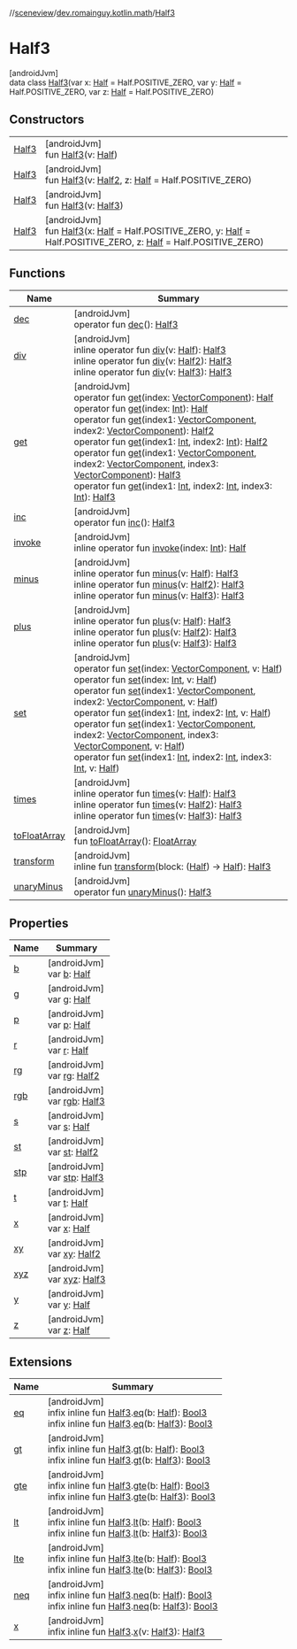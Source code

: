 //[sceneview](../../../index.md)/[dev.romainguy.kotlin.math](../index.md)/[Half3](index.md)

# Half3

[androidJvm]\
data class [Half3](index.md)(var x: [Half](../-half/index.md) = Half.POSITIVE_ZERO, var y: [Half](../-half/index.md) = Half.POSITIVE_ZERO, var z: [Half](../-half/index.md) = Half.POSITIVE_ZERO)

## Constructors

| | |
|---|---|
| [Half3](-half3.md) | [androidJvm]<br>fun [Half3](-half3.md)(v: [Half](../-half/index.md)) |
| [Half3](-half3.md) | [androidJvm]<br>fun [Half3](-half3.md)(v: [Half2](../-half2/index.md), z: [Half](../-half/index.md) = Half.POSITIVE_ZERO) |
| [Half3](-half3.md) | [androidJvm]<br>fun [Half3](-half3.md)(v: [Half3](index.md)) |
| [Half3](-half3.md) | [androidJvm]<br>fun [Half3](-half3.md)(x: [Half](../-half/index.md) = Half.POSITIVE_ZERO, y: [Half](../-half/index.md) = Half.POSITIVE_ZERO, z: [Half](../-half/index.md) = Half.POSITIVE_ZERO) |

## Functions

| Name | Summary |
|---|---|
| [dec](dec.md) | [androidJvm]<br>operator fun [dec](dec.md)(): [Half3](index.md) |
| [div](div.md) | [androidJvm]<br>inline operator fun [div](div.md)(v: [Half](../-half/index.md)): [Half3](index.md)<br>inline operator fun [div](div.md)(v: [Half2](../-half2/index.md)): [Half3](index.md)<br>inline operator fun [div](div.md)(v: [Half3](index.md)): [Half3](index.md) |
| [get](get.md) | [androidJvm]<br>operator fun [get](get.md)(index: [VectorComponent](../-vector-component/index.md)): [Half](../-half/index.md)<br>operator fun [get](get.md)(index: [Int](https://kotlinlang.org/api/latest/jvm/stdlib/kotlin/-int/index.html)): [Half](../-half/index.md)<br>operator fun [get](get.md)(index1: [VectorComponent](../-vector-component/index.md), index2: [VectorComponent](../-vector-component/index.md)): [Half2](../-half2/index.md)<br>operator fun [get](get.md)(index1: [Int](https://kotlinlang.org/api/latest/jvm/stdlib/kotlin/-int/index.html), index2: [Int](https://kotlinlang.org/api/latest/jvm/stdlib/kotlin/-int/index.html)): [Half2](../-half2/index.md)<br>operator fun [get](get.md)(index1: [VectorComponent](../-vector-component/index.md), index2: [VectorComponent](../-vector-component/index.md), index3: [VectorComponent](../-vector-component/index.md)): [Half3](index.md)<br>operator fun [get](get.md)(index1: [Int](https://kotlinlang.org/api/latest/jvm/stdlib/kotlin/-int/index.html), index2: [Int](https://kotlinlang.org/api/latest/jvm/stdlib/kotlin/-int/index.html), index3: [Int](https://kotlinlang.org/api/latest/jvm/stdlib/kotlin/-int/index.html)): [Half3](index.md) |
| [inc](inc.md) | [androidJvm]<br>operator fun [inc](inc.md)(): [Half3](index.md) |
| [invoke](invoke.md) | [androidJvm]<br>inline operator fun [invoke](invoke.md)(index: [Int](https://kotlinlang.org/api/latest/jvm/stdlib/kotlin/-int/index.html)): [Half](../-half/index.md) |
| [minus](minus.md) | [androidJvm]<br>inline operator fun [minus](minus.md)(v: [Half](../-half/index.md)): [Half3](index.md)<br>inline operator fun [minus](minus.md)(v: [Half2](../-half2/index.md)): [Half3](index.md)<br>inline operator fun [minus](minus.md)(v: [Half3](index.md)): [Half3](index.md) |
| [plus](plus.md) | [androidJvm]<br>inline operator fun [plus](plus.md)(v: [Half](../-half/index.md)): [Half3](index.md)<br>inline operator fun [plus](plus.md)(v: [Half2](../-half2/index.md)): [Half3](index.md)<br>inline operator fun [plus](plus.md)(v: [Half3](index.md)): [Half3](index.md) |
| [set](set.md) | [androidJvm]<br>operator fun [set](set.md)(index: [VectorComponent](../-vector-component/index.md), v: [Half](../-half/index.md))<br>operator fun [set](set.md)(index: [Int](https://kotlinlang.org/api/latest/jvm/stdlib/kotlin/-int/index.html), v: [Half](../-half/index.md))<br>operator fun [set](set.md)(index1: [VectorComponent](../-vector-component/index.md), index2: [VectorComponent](../-vector-component/index.md), v: [Half](../-half/index.md))<br>operator fun [set](set.md)(index1: [Int](https://kotlinlang.org/api/latest/jvm/stdlib/kotlin/-int/index.html), index2: [Int](https://kotlinlang.org/api/latest/jvm/stdlib/kotlin/-int/index.html), v: [Half](../-half/index.md))<br>operator fun [set](set.md)(index1: [VectorComponent](../-vector-component/index.md), index2: [VectorComponent](../-vector-component/index.md), index3: [VectorComponent](../-vector-component/index.md), v: [Half](../-half/index.md))<br>operator fun [set](set.md)(index1: [Int](https://kotlinlang.org/api/latest/jvm/stdlib/kotlin/-int/index.html), index2: [Int](https://kotlinlang.org/api/latest/jvm/stdlib/kotlin/-int/index.html), index3: [Int](https://kotlinlang.org/api/latest/jvm/stdlib/kotlin/-int/index.html), v: [Half](../-half/index.md)) |
| [times](times.md) | [androidJvm]<br>inline operator fun [times](times.md)(v: [Half](../-half/index.md)): [Half3](index.md)<br>inline operator fun [times](times.md)(v: [Half2](../-half2/index.md)): [Half3](index.md)<br>inline operator fun [times](times.md)(v: [Half3](index.md)): [Half3](index.md) |
| [toFloatArray](to-float-array.md) | [androidJvm]<br>fun [toFloatArray](to-float-array.md)(): [FloatArray](https://kotlinlang.org/api/latest/jvm/stdlib/kotlin/-float-array/index.html) |
| [transform](transform.md) | [androidJvm]<br>inline fun [transform](transform.md)(block: ([Half](../-half/index.md)) -&gt; [Half](../-half/index.md)): [Half3](index.md) |
| [unaryMinus](unary-minus.md) | [androidJvm]<br>operator fun [unaryMinus](unary-minus.md)(): [Half3](index.md) |

## Properties

| Name | Summary |
|---|---|
| [b](b.md) | [androidJvm]<br>var [b](b.md): [Half](../-half/index.md) |
| [g](g.md) | [androidJvm]<br>var [g](g.md): [Half](../-half/index.md) |
| [p](p.md) | [androidJvm]<br>var [p](p.md): [Half](../-half/index.md) |
| [r](r.md) | [androidJvm]<br>var [r](r.md): [Half](../-half/index.md) |
| [rg](rg.md) | [androidJvm]<br>var [rg](rg.md): [Half2](../-half2/index.md) |
| [rgb](rgb.md) | [androidJvm]<br>var [rgb](rgb.md): [Half3](index.md) |
| [s](s.md) | [androidJvm]<br>var [s](s.md): [Half](../-half/index.md) |
| [st](st.md) | [androidJvm]<br>var [st](st.md): [Half2](../-half2/index.md) |
| [stp](stp.md) | [androidJvm]<br>var [stp](stp.md): [Half3](index.md) |
| [t](t.md) | [androidJvm]<br>var [t](t.md): [Half](../-half/index.md) |
| [x](x.md) | [androidJvm]<br>var [x](x.md): [Half](../-half/index.md) |
| [xy](xy.md) | [androidJvm]<br>var [xy](xy.md): [Half2](../-half2/index.md) |
| [xyz](xyz.md) | [androidJvm]<br>var [xyz](xyz.md): [Half3](index.md) |
| [y](y.md) | [androidJvm]<br>var [y](y.md): [Half](../-half/index.md) |
| [z](z.md) | [androidJvm]<br>var [z](z.md): [Half](../-half/index.md) |

## Extensions

| Name | Summary |
|---|---|
| [eq](../eq.md) | [androidJvm]<br>infix inline fun [Half3](index.md).[eq](../eq.md)(b: [Half](../-half/index.md)): [Bool3](../-bool3/index.md)<br>infix inline fun [Half3](index.md).[eq](../eq.md)(b: [Half3](index.md)): [Bool3](../-bool3/index.md) |
| [gt](../gt.md) | [androidJvm]<br>infix inline fun [Half3](index.md).[gt](../gt.md)(b: [Half](../-half/index.md)): [Bool3](../-bool3/index.md)<br>infix inline fun [Half3](index.md).[gt](../gt.md)(b: [Half3](index.md)): [Bool3](../-bool3/index.md) |
| [gte](../gte.md) | [androidJvm]<br>infix inline fun [Half3](index.md).[gte](../gte.md)(b: [Half](../-half/index.md)): [Bool3](../-bool3/index.md)<br>infix inline fun [Half3](index.md).[gte](../gte.md)(b: [Half3](index.md)): [Bool3](../-bool3/index.md) |
| [lt](../lt.md) | [androidJvm]<br>infix inline fun [Half3](index.md).[lt](../lt.md)(b: [Half](../-half/index.md)): [Bool3](../-bool3/index.md)<br>infix inline fun [Half3](index.md).[lt](../lt.md)(b: [Half3](index.md)): [Bool3](../-bool3/index.md) |
| [lte](../lte.md) | [androidJvm]<br>infix inline fun [Half3](index.md).[lte](../lte.md)(b: [Half](../-half/index.md)): [Bool3](../-bool3/index.md)<br>infix inline fun [Half3](index.md).[lte](../lte.md)(b: [Half3](index.md)): [Bool3](../-bool3/index.md) |
| [neq](../neq.md) | [androidJvm]<br>infix inline fun [Half3](index.md).[neq](../neq.md)(b: [Half](../-half/index.md)): [Bool3](../-bool3/index.md)<br>infix inline fun [Half3](index.md).[neq](../neq.md)(b: [Half3](index.md)): [Bool3](../-bool3/index.md) |
| [x](../x.md) | [androidJvm]<br>infix inline fun [Half3](index.md).[x](../x.md)(v: [Half3](index.md)): [Half3](index.md) |

